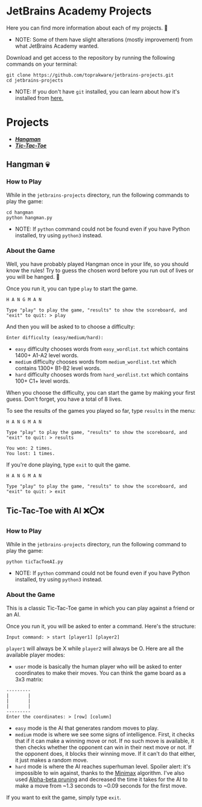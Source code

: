 # JetBrains Academy Projects
Here you can find more information about each of my projects. 🚀
- NOTE: Some of them have slight alterations (mostly improvement) from what JetBrains Academy wanted.

Download and get access to the repository by running the following commands on your terminal:
```
git clone https://github.com/toprakware/jetbrains-projects.git
cd jetbrains-projects
```
- NOTE: If you don't have `git` installed, you can learn about how it's installed from [here.](https://github.com/git-guides/install-git)

# Projects

* ***[Hangman](https://github.com/toprakware/jetbrains-projects/edit/main/README.md#hangman-)***
* ***[Tic-Tac-Toe](https://github.com/toprakware/jetbrains-projects/edit/main/README.md#tic-tac-toe-with-ai-)***

## Hangman 💀
### How to Play
While in the `jetbrains-projects` directory, run the following commands to play the game:
```
cd hangman
python hangman.py
```
- NOTE: If `python` command could not be found even if you have Python installed, try using `python3` instead.


### About the Game
Well, you have probably played Hangman once in your life, so you should know the rules! Try to guess the chosen word before you run out of lives or you will be hanged. 🙂 

Once you run it, you can type `play` to start the game.
```
H A N G M A N

Type "play" to play the game, "results" to show the scoreboard, and "exit" to quit: > play
```
And then you will be asked to to choose a difficulty:
```
Enter difficulty (easy/medium/hard):
```
- `easy` difficulty chooses words from `easy_wordlist.txt` which contains 1400+ A1-A2 level words.
- `medium` difficulty chooses words from `medium_wordlist.txt` which contains 1300+ B1-B2 level words.
- `hard` difficulty chooses words from `hard_wordlist.txt` which contains 100+ C1+ level words.

When you choose the difficulty, you can start the game by making your first guess. Don't forget, you have a total of 8 lives.

To see the results of the games you played so far, type `results` in the menu:
```
H A N G M A N

Type "play" to play the game, "results" to show the scoreboard, and "exit" to quit: > results
```
```
You won: 2 times.
You lost: 1 times.
```
If you're done playing, type `exit` to quit the game.
```
H A N G M A N

Type "play" to play the game, "results" to show the scoreboard, and "exit" to quit: > exit
```


## Tic-Tac-Toe with AI ❌⭕❌
### How to Play
While in the `jetbrains-projects` directory, run the following command to play the game:
```
python ticTacToeAI.py
```
- NOTE: If `python` command could not be found even if you have Python installed, try using `python3` instead.

### About the Game
This is a classic Tic-Tac-Toe game in which you can play against a friend or an AI.

Once you run it, you will be asked to enter a command. Here's the structure: 
```
Input command: > start [player1] [player2]
```
`player1` will always be X while `player2` will always be O. Here are all the available player modes:
- `user` mode is basically the human player who will be asked to enter coordinates to make their moves. You can think the game board as a 3x3 matrix:
```
---------
|       |
|       |
|       |
---------
Enter the coordinates: > [row] [column]
```
- `easy` mode is the AI that generates random moves to play.
- `medium` mode is where we see some signs of intelligence. First, it checks that if it can make a winning move or not. If no such move is available, it then checks whether the opponent can win in their next move or not. If the opponent does, it blocks their winning move. If it can't do that either, it just makes a random move.
- `hard` mode is where the AI reaches superhuman level. Spoiler alert: it's impossible to win against, thanks to the [Minimax](https://en.wikipedia.org/wiki/Minimax) algorithm. I've also used [Alpha-beta pruning](https://en.wikipedia.org/wiki/Alpha%E2%80%93beta_pruning) and decreased the time it takes for the AI to make a move from ~1.3 seconds to ~0.09 seconds for the first move.

If you want to exit the game, simply type `exit`.
